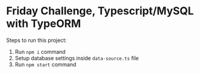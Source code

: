 # Friday Challenge, Typescript/MySQL with TypeORM

Steps to run this project:

1. Run `npm i` command
2. Setup database settings inside `data-source.ts` file
3. Run `npm start` command
